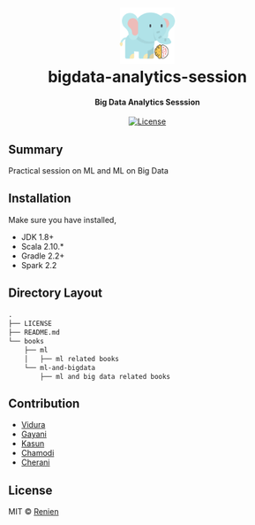 <h1 align="center">
<img src="https://raw.githubusercontent.com/Renien/bigdata-analytics-session/master/blob/big-and-ml.png" alt="article" width="20%" height="20%">
    <br>
        bigdata-analytics-session
    <br>
  <h4 align="center">Big Data Analytics Sesssion</h4>
</h1>

<p align="center">
  <a href="https://github.com/Renien/bigdata-analytics-session/blob/master/LICENSE">
    <img src="https://img.shields.io/npm/l/express.svg?maxAge=2592000&style=flat-square"
         alt="License">
  </a>
</p>

## Summary
Practical session on ML and ML on Big Data

## Installation

Make sure you have installed,
- JDK 1.8+
- Scala 2.10.*
- Gradle 2.2+
- Spark 2.2

## Directory Layout
```
.
├── LICENSE
├── README.md
└── books
    ├── ml
    │   ├── ml related books
    └── ml-and-bigdata
        ├── ml and big data related books

```

## Contribution

- [Vidura]()
- [Gayani]()
- [Kasun]()
- [Chamodi]()
- [Cherani]()

## License
MIT © [Renien](https://twitter.com/RenienJoseph)
